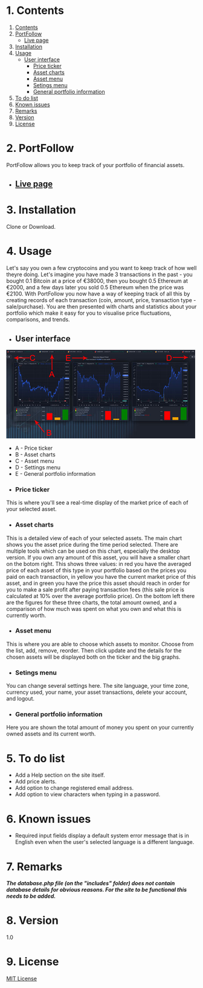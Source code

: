 # 1. Contents
1. [Contents](README.md#1-contents)
2. [PortFollow](README.md#2-portfollow)
    * [Live page](README.md#live-page) 
3. [Installation](README.md#3-installation)
4. [Usage](README.md#4-usage)
    * [User interface](README.md#user-interface) 
        * [Price ticker](README.md#price-ticker)
        * [Asset charts](README.md#asset-charts)
        * [Asset menu](README.md#asset-menu)
        * [Setings menu](README.md#settings-menu)
        * [General portfolio information](README.md#general-portfolio-information)
5. [To do list](README.md#5-to-do-list)
6. [Known issues](README.md#6-known-issues)
7. [Remarks](README.md#7-remarks)
8. [Version](README.md#8-version)
9. [License](README.md#9-license)      
        
# 2. PortFollow
PortFollow allows you to keep track of your portfolio of financial assets.

* ## [Live page](http://portfollow.miguelpinto.dx.am/login.php)

# 3. Installation
Clone or Download.

# 4. Usage
Let's say you own a few cryptocoins and you want to keep track of how well theyre doing. Let's imagine you have made 3 transactions in the past - you bought 0.1 Bitcoin at a price of €38000, then you bought 0.5 Ethereum at €2000, and a few days later you sold 0.5 Ethereum when the price was €2100. With PortFollow you now have a way of keeping track of all this by creating records of each transaction (coin, amount, price, transaction type - sale/purchase).
You are then presented with charts and statistics about your portfolio which make it easy for you to visualise price fluctuations, comparisons, and trends.

* ## User interface
![Interface](help/images/img1.jpg)

- A - Price ticker
- B - Asset charts
- C - Asset menu
- D - Settings menu
- E - General portfolio information

* ### Price ticker
This is where you'll see a real-time display of the market price of each of your selected asset.

* ### Asset charts
This is a detailed view of each of your selected assets. The main chart shows you the asset price during the time period selected. There are multiple tools which can be used on this chart, especially the desktop version.
If you own any amount of this asset, you will have a smaller chart on the botom right. This shows three values: in red you have the averaged price of each asset of this type in your portfolio based on the prices you paid on each transaction, in yellow you have the current market price of this asset, and in green you have the price this asset should reach in order for you to make a sale profit after paying transaction fees (this sale price is calculated at 10% over the average portfolio price).
On the bottom left there are the figures for these three charts, the total amount owned, and a comparison of how much was spent on what you own and what this is currently worth.

* ### Asset menu
This is where you are able to choose which assets to monitor. Choose from the list, add, remove, reorder. Then click update and the details for the chosen assets will be displayed both on the ticker and the big graphs.

* ### Setings menu
You can change several settings here. The site language, your time zone, currency used, your name, your asset transactions, delete your account, and logout.

* ### General portfolio information
Here you are shown the total amount of money you spent on your currently owned assets and its current worth.

# 5. To do list
* Add a Help section on the site itself.
* Add price alerts.
* Add option to change registered email address.
* Add option to view characters when typing in a password.

# 6. Known issues
* Required input fields display a default system error message that is in English even when the user's selected language is a different language.

# 7. Remarks
___The database.php file (on the "includes" folder) does not contain database details for obvious reasons. For the site to be functional this needs to be added.___

# 8. Version
1.0

# 9. License

[MIT License](LICENSE)
